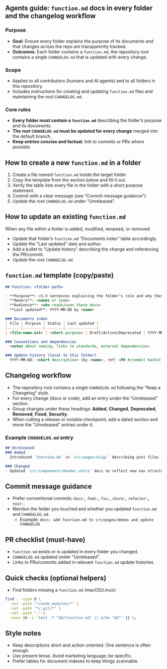 ## Agents guide: `function.md` docs in every folder and the changelog workflow

### Purpose
- **Goal**: Ensure every folder explains the purpose of its documents and that changes across the repo are transparently tracked.
- **Outcomes**: Each folder contains a `function.md`; the repository root contains a single `CHANGELOG.md` that is updated with every change.

### Scope
- Applies to all contributors (humans and AI agents) and to all folders in this repository.
- Includes instructions for creating and updating `function.md` files and maintaining the root `CHANGELOG.md`.

### Core rules
- **Every folder must contain a `function.md`** describing the folder’s purpose and its documents.
- **The root `CHANGELOG.md` must be updated for every change** merged into the default branch.
- **Keep entries concise and factual**; link to commits or PRs where possible.

## How to create a new `function.md` in a folder
1. Create a file named `function.md` inside the target folder.
2. Copy the template from the section below and fill it out.
3. Verify the table lists every file in the folder with a short purpose statement.
4. Commit with a clear message (see “Commit message guidance”).
5. Update the root `CHANGELOG.md` under “Unreleased”.

## How to update an existing `function.md`
When any file within a folder is added, modified, renamed, or removed:
- Update that folder’s `function.md` “Documents index” table accordingly.
- Update the “Last updated” date and author.
- Add a bullet to “Update history” describing the change and referencing the PR/commit.
- Update the root `CHANGELOG.md`.

## `function.md` template (copy/paste)
```markdown
## Function: <folder-path>

- **Purpose**: <1–3 sentences explaining the folder’s role and why these documents exist>
- **Owners**: <names or team>
- **Audience**: <who reads/uses these docs>
- **Last updated**: YYYY-MM-DD by <name>

### Documents index
| File | Purpose | Status | Last updated |
|------|---------|--------|--------------|
| <file-name.ext> | <short purpose> | Draft/Active/Deprecated | YYYY-MM-DD |

### Conventions and dependencies
- <notes about naming, links to standards, external dependencies>

### Update history (local to this folder)
- YYYY-MM-DD: <short description> (by <name>, ref: <PR #/commit hash>)
```

## Changelog workflow
- The repository root contains a single `CHANGELOG.md` following the “Keep a Changelog” style.
- For every change (docs or code), add an entry under the “Unreleased” section.
- Group changes under these headings: **Added**, **Changed**, **Deprecated**, **Removed**, **Fixed**, **Security**.
- When cutting a release or notable checkpoint, add a dated section and move the “Unreleased” entries under it.

### Example `CHANGELOG.md` entry
```markdown
## Unreleased
### Added
- Introduced `function.md` in `src/pages/blog/` describing post files (PR #123).

### Changed
- Updated `src/components/Header.astro` docs to reflect new nav structure (commit abc1234).
```

## Commit message guidance
- Prefer conventional commits: `docs:`, `feat:`, `fix:`, `chore:`, `refactor:`, `test:`.
- Mention the folder you touched and whether you updated `function.md` and `CHANGELOG.md`.
  - Example: `docs: add function.md to src/pages/demos and update CHANGELOG`

## PR checklist (must-have)
- `function.md` exists or is updated in every folder you changed.
- `CHANGELOG.md` updated under “Unreleased”.
- Links to PRs/commits added in relevant `function.md` update histories.

## Quick checks (optional helpers)
- Find folders missing a `function.md` (macOS/Linux):
```bash
find . -type d \
  -not -path "*/node_modules/*" \
  -not -path "*/.git/*" \
  -not -path "." \
  -exec sh -c 'test -f "$0/function.md" || echo "$0"' {} \;
```

## Style notes
- Keep descriptions short and action-oriented. One sentence is often enough.
- Use present tense. Avoid marketing language; be specific.
- Prefer tables for document indexes to keep things scannable.


